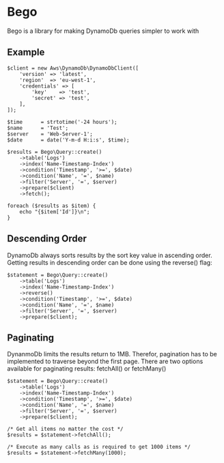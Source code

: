 # Bego

Bego is a library for making DynamoDb queries simpler to work with

## Example ##
```
$client = new Aws\DynamoDb\DynamoDbClient([
    'version' => 'latest',
    'region'  => 'eu-west-1',
    'credentials' => [
        'key'    => 'test',
        'secret' => 'test',
    ],
]);

$time      = strtotime('-24 hours');
$name      = 'Test';
$server    = 'Web-Server-1';
$date      = date('Y-m-d H:i:s', $time);

$results = Bego\Query::create()
    ->table('Logs')
    ->index('Name-Timestamp-Index')
    ->condition('Timestamp', '>=', $date)
    ->condition('Name', '=', $name)
    ->filter('Server', '=', $server)
    ->prepare($client)
    ->fetch(); 

foreach ($results as $item) {
    echo "{$item['Id']}\n";
}
```

## Descending Order ##
DynamoDb always sorts results by the sort key value in ascending order. Getting results in descending order can be done using the reverse() flag:
```
$statement = Bego\Query::create()
    ->table('Logs')
    ->index('Name-Timestamp-Index')
    ->reverse()
    ->condition('Timestamp', '>=', $date)
    ->condition('Name', '=', $name)
    ->filter('Server', '=', $server)
    ->prepare($client);
```

## Paginating ##
DynanmoDb limits the results return to 1MB. Therefor, pagination has to be implemented to traverse beyond the first page. There are two options available for paginating results: fetchAll() or fetchMany()
```
$statement = Bego\Query::create()
    ->table('Logs')
    ->index('Name-Timestamp-Index')
    ->condition('Timestamp', '>=', $date)
    ->condition('Name', '=', $name)
    ->filter('Server', '=', $server)
    ->prepare($client);

/* Get all items no matter the cost */
$results = $statement->fetchAll();

/* Execute as many calls as is required to get 1000 items */
$results = $statement->fetchMany(1000); 
```